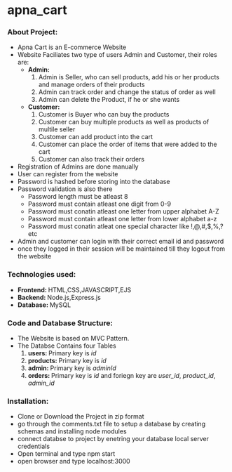 # apna_cart

<h3>About Project: </h3>
<ul>
  <li>Apna Cart is an E-commerce Website</li>
  <li>Website Faciliates two type of users Admin and Customer, their roles are:
    <ul>
      <li><b>Admin:</b>
        <ol>
          <li>Admin is Seller, who can sell products, add his or her products and manage orders of their products</li>
          <li>Admin can track order and change the status of order as well</li>
          <li>Admin can delete the Product, if he or she wants</li>
        </ol>
      </li>
      <li><b>Customer: </b>
        <ol>
          <li>Customer is Buyer who can buy the products</li>
          <li>Customer can buy multiple products as well as products of multile seller</li>
          <li>Customer can add product into the cart</li>
          <li>Customer can place the order of items that were added to the cart</li>
          <li>Customer can also track their orders</li>
        </ol>
      </li>
    </ul>
  </li>
  <li>Registration of Admins are done manually</li>
  <li>User can register from the website</li>
  <li>Password is hashed before storing into the database</li>
  <li>Password validation is also there
    <ul>
      <li>Password length must be atleast 8</li>
      <li>Password must contain atleast one digit from 0-9</li>
      <li>Password must conatin atleast one letter from upper alphabet A-Z</li>
      <li>Password must contain atleast one letter from lower alphabet a-z</li>
      <li>Password must conatin atleat one special character like !,@,#,$,%,? etc</li>
    </ul>
  </li>
  <li>Admin and customer can login with their correct email id and password</li>
  <li>once they logged in their session will be maintained till they logout from the website</li>
  </ul>
  
  <h3>Technologies used: </h3>
  <ul>
  <li><b>Frontend: </b>HTML,CSS,JAVASCRIPT,EJS</li>
  <li><b>Backend: </b>Node.js,Express.js</li>
  <li><b>Database: </b>MySQL</li>
  </ul>
  
  <h3>Code and Database Structure:</h3>
  <ul>
  <li>The Website is based on MVC Pattern.</li>
  <li>The Databse Contains four Tables
    <ol>
      <li><b>users: </b>Primary key is <i>id</i></li>
      <li><b>products: </b>Primary key is <i>id</i></li>
      <li><b>admin: </b>Primary key is <i>adminId</i></li>
      <li><b>orders: </b>Primary key is <i>id</i> and foriegn key are <i>user_id</i>, <i>product_id</i>, <i>admin_id</i></li>
    </ol>
  </li>
  </ul>
  
  <h3>Installation: </h3>
  <ul>
    <li>Clone or Download the Project in zip format</li>
    <li>go through the comments.txt file to setup a database by creating schemas and installing node modules</li>
    <li>connect databse to project by enetring your database local server credentials</li>
    <li>Open terminal and type npm start</li>
    <li>open browser and type localhost:3000</li>
  </ul>
